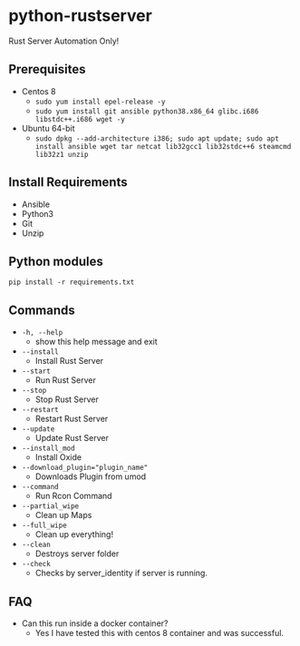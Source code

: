 # python-rustserver
Rust Server Automation Only!

## Prerequisites
* Centos 8
    * `sudo yum install epel-release -y`
    * `sudo yum install git ansible python38.x86_64 glibc.i686 libstdc++.i686 wget -y`
* Ubuntu 64-bit
    * `sudo dpkg --add-architecture i386; sudo apt update; sudo apt install ansible wget tar netcat lib32gcc1 lib32stdc++6 steamcmd lib32z1 unzip`
    
## Install Requirements
* Ansible
* Python3
* Git
* Unzip

## Python modules
`pip install -r requirements.txt`

## Commands
* `-h, --help`
    * show this help message and exit
* `--install`
    * Install Rust Server
* `--start`
    * Run Rust Server
* `--stop`             
    * Stop Rust Server
* `--restart`
    * Restart Rust Server
* `--update`
    * Update Rust Server
* `--install_mod`
    * Install Oxide
* `--download_plugin="plugin_name"`
    * Downloads Plugin from umod
* `--command`
    * Run Rcon Command
* `--partial_wipe`
    * Clean up Maps
* `--full_wipe`
    * Clean up everything!
* `--clean`
    * Destroys server folder
* `--check`
    * Checks by server_identity if server is running.
    
## FAQ
* Can this run inside a docker container?
    * Yes I have tested this with centos 8 container and was successful.
